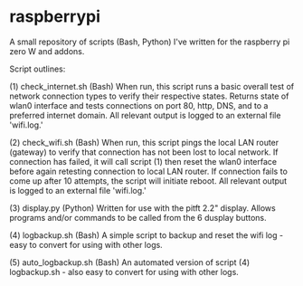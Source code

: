 # raspberrypi

A small repository of scripts (Bash, Python) I've written for the raspberry pi zero W and addons.

Script outlines:

(1) check_internet.sh (Bash)
When run, this script runs a basic overall test of network connection types to verify their respective states. 
Returns state of wlan0 interface and tests connections on port 80, http, DNS, and to a preferred internet domain.
All relevant output is logged to an external file 'wifi.log.'

(2) check_wifi.sh (Bash)
When run, this script pings the local LAN router (gateway) to verify that connection has not been lost to local network. 
If connection has failed, it will call script (1) then reset the wlan0 interface before again retesting connection to local LAN router. 
If connection fails to come up after 10 attempts, the script will initiate reboot. 
All relevant output is logged to an external file 'wifi.log.'

(3) display.py (Python)
Written for use with the pitft 2.2" display. Allows programs and/or commands to be called from the 6 dusplay buttons.

(4) logbackup.sh (Bash)
A simple script to backup and reset the wifi log - easy to convert for using with other logs.

(5) auto_logbackup.sh (Bash)
An automated version of script (4) logbackup.sh - also easy to convert for using with other logs.
